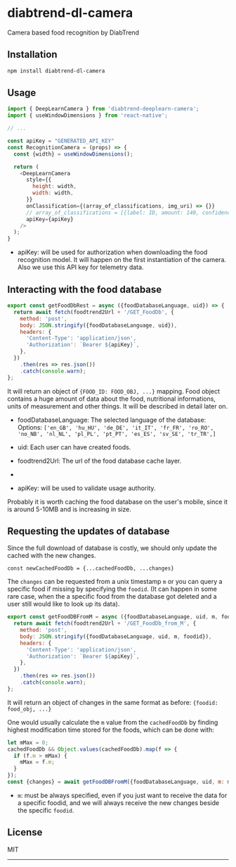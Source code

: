 # diabtrend-dl-camera

Camera based food recognition by DiabTrend

## Installation

```sh
npm install diabtrend-dl-camera
```

## Usage

```js
import { DeepLearnCamera } from 'diabtrend-deeplearn-camera';
import { useWindowDimensions } from 'react-native';

// ...

const apiKey = "GENERATED_API_KEY"
const RecognitionCamera = (props) => {
  const {width} = useWindowDimensions();

  return (
    <DeepLearnCamera
      style={{
        height: width,
        width: width,
      }}
      onClassification={(array_of_classifications, img_uri) => {}}
      // array_of_classifications = [{label: ID, amount: 140, confidence: 0.74}, {...}, ...]
      apiKey={apiKey}
    />
  );
}
```

- apiKey: will be used for authorization when downloading the food recognition model. It will happen on the first instantiation of the camera. Also we use this API key for telemetry data.

## Interacting with the food database

```js
export const getFoodDbRest = async ({foodDatabaseLanguage, uid}) => {
  return await fetch(foodtrend2Url + '/GET_FoodDb', {
    method: 'post',
    body: JSON.stringify({foodDatabaseLanguage, uid}),
    headers: {
      'Content-Type': 'application/json',
      'Authorization': `Bearer ${apiKey}`,
    },
  })
    .then(res => res.json())
    .catch(console.warn);
};
```

It will return an object of `{FOOD_ID: FOOD_OBJ, ...}` mapping. Food object contains a huge amount of data about the food, nutritional informations, units of measurement and other things. It will be described in detail later on.

- foodDatabaseLanguage: The selected language of the database: Options:
`['en_GB', 'hu_HU', 'de_DE', 'it_IT', 'fr_FR', 'ro_RO', 'no_NB', 'nl_NL', 'pl_PL', 'pt_PT', 'es_ES', 'sv_SE', 'tr_TR',]`


- uid: Each user can have created foods. 

- foodtrend2Url: The url of the food database cache layer.
- 
- apiKey: will be used to validate usage authority.


Probably it is worth caching the food database on the user's mobile, since it is around 5-10MB and is increasing in size. 

## Requesting the updates of database

Since the full download of database is costly, we should only update the cached with the new changes. 

```const newCachedFoodDb = {...cachedFoodDb, ...changes}```

The `changes` can be requested from a unix timestamp `m` or you can query a specific food if missing by specifying the `foodid`. (It can happen in some rare case, when the a specific food from the database got deleted and a user still would like to look up its data).

```js
export const getFoodDBFromM = async ({foodDatabaseLanguage, uid, m, foodid}) => {
  return await fetch(foodtrend2Url + '/GET_FoodDb_from_M', {
    method: 'post',
    body: JSON.stringify({foodDatabaseLanguage, uid, m, foodid}),
    headers: {
      'Content-Type': 'application/json',
      'Authorization': `Bearer ${apiKey}`,
    },
  })
    .then(res => res.json())
    .catch(console.warn);
};
```

It will return an object of changes in the same format as before: `{foodid: food_obj, ...}`

One would usually calculate the `m` value from the `cachedFoodDb` by finding highest modification time stored for the foods, which can be done with:
```js
let mMax = 0;
cachedFoodDb && Object.values(cachedFoodDb).map(f => {
  if (f.m > mMax) {
    mMax = f.m;
  }
});
const {changes} = await getFoodDBFromM({foodDatabaseLanguage, uid, m: mMax, foodid});
```

- `m`: must be always specified, even if you just want to receive the data for a specific foodid, and we will always receive the new changes beside the specific `foodid`.

## License

MIT

---

